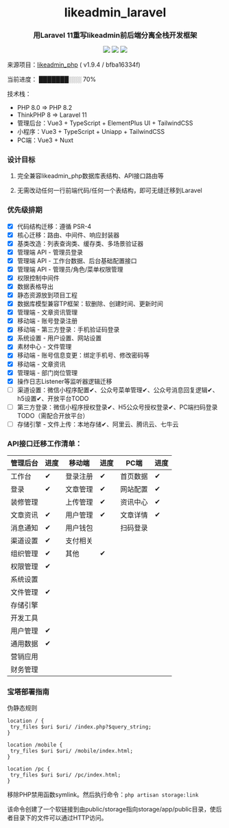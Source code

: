 <h1 align="center" style="margin: 10px 0 10px; font-weight: bold;">likeadmin_laravel</h1>
<h3 align="center" style="margin-bottom: 10px;">用Laravel 11重写likeadmin前后端分离全栈开发框架</h3>
<p align="center">
<a href="#"><img src="https://img.shields.io/badge/Laravel-11-ef6763"></a>
<a href="#"><img src="https://img.shields.io/badge/PHP-8.2-8892bf"></a>
<a href="#"><img src="https://img.shields.io/badge/MySQL-8.0-3e6e93"></a>

来源项目：[likeadmin_php](https://github.com/likeadmin-likeshop/likeadmin_php) ( v1.9.4 / bfba16334f)

当前进度：
███████░░░ 70%

技术栈：
- PHP 8.0 => PHP 8.2
- ThinkPHP 8 => Laravel 11
- 管理后台：Vue3 + TypeScript + ElementPlus UI + TailwindCSS
- 小程序：Vue3 + TypeScript + Uniapp + TailwindCSS
- PC端：Vue3 + Nuxt

### 设计目标

1. 完全兼容likeadmin_php数据库表结构、API接口路由等

2. 无需改动任何一行前端代码/任何一个表结构，即可无缝迁移到Laravel

### 优先级排期

- [x] 代码结构迁移：遵循 PSR-4
- [x] 核心迁移：路由、中间件、响应封装器
- [x] 基类改造：列表查询类、缓存类、多场景验证器
- [x] 管理端 API - 管理员登录
- [x] 管理端 API - 工作台数据、后台基础配置接口
- [x] 管理端 API - 管理员/角色/菜单权限管理
- [x] 权限控制中间件
- [x] 数据表格导出
- [x] 静态资源放到项目工程
- [x] 数据库模型兼容TP框架：软删除、创建时间、更新时间
- [x] 管理端 - 文章资讯管理
- [x] 移动端 - 账号登录注册
- [x] 移动端 - 第三方登录：手机验证码登录
- [x] 系统设置 - 用户设置、网站设置
- [x] 素材中心 - 文件管理
- [x] 移动端 - 账号信息变更：绑定手机号、修改密码等
- [x] 移动端 - 文章资讯
- [x] 管理端 - 部门岗位管理
- [x] 操作日志Listener等监听器逻辑迁移
- [ ] 渠道设置：微信小程序配置✔、公众号菜单管理✔、公众号消息回复逻辑✔、h5设置✔、开放平台TODO
- [ ] 第三方登录：微信小程序授权登录✔、H5公众号授权登录✔、PC端扫码登录TODO（需配合开放平台）
- [ ] 存储引擎 - 文件上传：本地存储✔、阿里云、腾讯云、七牛云

### API接口迁移工作清单：

| **管理后台**   | 进度 | **移动端**     | 进度 | **PC端**       | 进度 |
|----------------|----|----------------|----|----------------|------|
| 工作台 | ✔ | 登录注册 | ✔ | 首页数据 | ✔ |
| 登录 | ✔ | 文章管理 | ✔ | 网站配置 | ✔ |
| 装修管理 |    | 上传管理 | ✔ | 资讯中心 | ✔ |
| 文章资讯 | ✔ | 用户管理 | ✔ | 文章详情 | ✔ |
| 消息通知 | ✔ | 用户钱包 |    | 扫码登录 |      |
| 渠道设置 | ✔ | 支付相关 |    |                |      |
| 组织管理 | ✔ | 其他 | ✔ |                |      |
| 权限管理 | ✔ |                |    |                |      |
| 系统设置 |    |                |    |                |      |
| 文件管理 | ✔ |                |    |                |      |
| 存储引擎 |    |                |    |                |      |
| 开发工具 |    |                |    |                |      |
| 用户管理 | ✔ |                |    |                |      |
| 通用数据 | ✔ |                |    |                |      |
| 营销应用 |    |                |    |                |      |
| 财务管理 |    |                |    |                |      |

### 宝塔部署指南

伪静态规则
    
 ```
location / {
  try_files $uri $uri/ /index.php?$query_string;
}

location /mobile {
  try_files $uri $uri/ /mobile/index.html;
}

location /pc {
  try_files $uri $uri/ /pc/index.html;
}
```

移除PHP禁用函数symlink。然后执行命令：`php artisan storage:link`

该命令创建了一个软链接到由public/storage指向storage/app/public目录，使后者目录下的文件可以通过HTTP访问。
